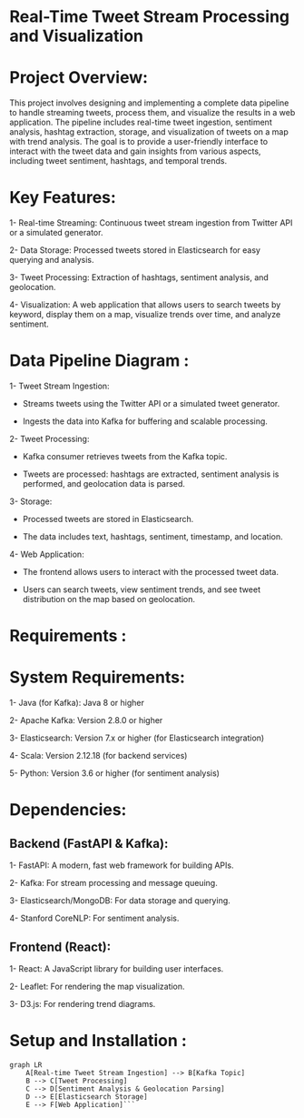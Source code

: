 # Real-Time Tweet Stream Processing and Visualization

# Project Overview:

This project involves designing and implementing a complete data pipeline to handle streaming tweets, process them, and visualize the results in a web application. The pipeline includes real-time tweet ingestion, sentiment analysis, hashtag extraction, storage, and visualization of tweets on a map with trend analysis. The goal is to provide a user-friendly interface to interact with the tweet data and gain insights from various aspects, including tweet sentiment, hashtags, and temporal trends.

# Key Features:

1- Real-time Streaming: Continuous tweet stream ingestion from Twitter API or a simulated generator.

2- Data Storage: Processed tweets stored in Elasticsearch for easy querying and analysis.

3- Tweet Processing: Extraction of hashtags, sentiment analysis, and geolocation.

4- Visualization: A web application that allows users to search tweets by keyword, display them on a map, visualize trends over time, and analyze sentiment.


# Data Pipeline Diagram :

1- Tweet Stream Ingestion:

  - Streams tweets using the Twitter API or a simulated tweet generator.

  - Ingests the data into Kafka for buffering and scalable processing.

2- Tweet Processing:

  - Kafka consumer retrieves tweets from the Kafka topic.
    
  - Tweets are processed: hashtags are extracted, sentiment analysis is performed, and geolocation data is parsed.

3- Storage:

  -  Processed tweets are stored in Elasticsearch.
    
  - The data includes text, hashtags, sentiment, timestamp, and location.

4- Web Application:

 - The frontend allows users to interact with the processed tweet data.
  
 - Users can search tweets, view sentiment trends, and see tweet distribution on the map based on geolocation.


# Requirements :

# System Requirements:

1- Java (for Kafka): Java 8 or higher

2- Apache Kafka: Version 2.8.0 or higher

3- Elasticsearch: Version 7.x or higher (for Elasticsearch integration)

4- Scala: Version 2.12.18 (for backend services)

5- Python: Version 3.6 or higher (for sentiment analysis)

# Dependencies:

## Backend (FastAPI & Kafka):

1- FastAPI: A modern, fast web framework for building APIs.

2- Kafka: For stream processing and message queuing.

3- Elasticsearch/MongoDB: For data storage and querying.

4- Stanford CoreNLP: For sentiment analysis.

## Frontend (React):

1- React: A JavaScript library for building user interfaces.

2- Leaflet: For rendering the map visualization.

3- D3.js: For rendering trend diagrams.


# Setup and Installation :

```mermaid
graph LR
    A[Real-time Tweet Stream Ingestion] --> B[Kafka Topic]
    B --> C[Tweet Processing]
    C --> D[Sentiment Analysis & Geolocation Parsing]
    D --> E[Elasticsearch Storage]
    E --> F[Web Application]```
